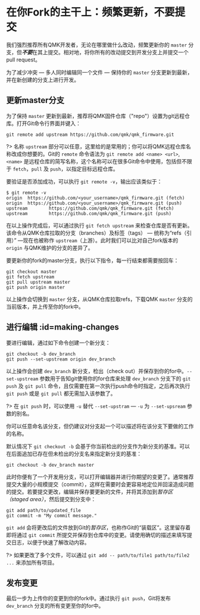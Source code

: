 # 在你Fork的主干上：频繁更新，不要提交

<!---
  original document: 0.14.23:docs/newbs_git_using_your_master_branch.md
  git diff 0.14.23 HEAD -- docs/newbs_git_using_your_master_branch.md | cat
-->

我们强烈推荐所有QMK开发者，无论在哪里做什么改动，频繁更新你的 `master` 分支，但***不要***在其上提交。相对地，将你所有的改动提交到开发分支上并提交一个pull request。

为了减少冲突 &mdash; 多人同时编辑同一个文件 &mdash; 保持你的 `master` 分支更新到最新，并在新创建的分支上进行开发。

## 更新master分支

为了保持 `master` 更新到最新，推荐将QMK固件仓库（"repo"）设置为git远程仓库。打开Git命令行界面并键入：

```
git remote add upstream https://github.com/qmk/qmk_firmware.git
```

?> 名称 `upstream` 部分可以任意，这里给的是常用的；你可以将QMK远程仓库名称改成你想要的。Git的 `remote` 命令语法为 `git remote add <name> <url>`, `<name>` 是远程仓库的简写名称，这个名称可以在很多Git命令中使用，包括但不限于 `fetch`，`pull` 及 `push`，以指定目标远程仓库。

要验证是否添加成功，可以执行 `git remote -v`，输出应该类似于：

```
$ git remote -v
origin  https://github.com/<your_username>/qmk_firmware.git (fetch)
origin  https://github.com/<your_username>/qmk_firmware.git (push)
upstream        https://github.com/qmk/qmk_firmware.git (fetch)
upstream        https://github.com/qmk/qmk_firmware.git (push)
```

在以上操作完成后，可以通过执行 `git fetch upstream` 来检查仓库是否有更新。该命令从QMK仓库拉取的分支（branches）及标签（tags） &mdash; 统称为“refs（引用）” &mdash;现在也被称作 `upstream`（上游）。此时我们可以比对自己fork版本的 `origin` 与QMK维护的分支的差异了。

要更新你的fork的master分支，执行以下指令，每一行结束都需要按回车：

```
git checkout master
git fetch upstream
git pull upstream master
git push origin master
```

以上操作会切换到 `master` 分支，从QMK仓库拉取refs，下载QMK `master` 分支的当前版本，并上传至你的fork中。

## 进行编辑 :id=making-changes

要进行编辑，通过如下命令创建一个新分支：

```
git checkout -b dev_branch
git push --set-upstream origin dev_branch
```

以上操作会创建 `dev_branch` 新分支，检出（check out）并保存到你的for中。`--set-upstream` 参数用于告知git使用你的for仓库来处理 `dev_branch` 分支下的 `git push` 及 `git pull` 命令，且仅需要在第一次执行push命令时指定，之后再次执行 `git push` 或是 `git pull` 都无需加入该参数了。

?> 在 `git push` 时，可以使用 `-u` 替代 `--set-upstram` &mdash; `-u` 为 `--set-upsream` 参数的别名。

你可以任意命名该分支，但仍建议对分支起一个可以描述将在该分支下要做的工作的名称。

默认情况下 `git checkout -b` 会基于你当前检出的分支作为新分支的基准。可以在后面追加已存在但未检出的分支名来指定新分支的基准：

```
git checkout -b dev_branch master
```

此时你便有了一个开发用分支，可以打开编辑器并进行你期望的变更了。通常推荐提交大量的小规模提交（commit），这样在需要时会更容易地定位并回滚造成问题的提交。若要提交更改，编辑并保存要更新的文件，并将其添加到*暂存区（staged area）*，然后提交到分支中：

```
git add path/to/updated_file
git commit -m "My commit message."
```

`git add` 会将更改后的文件放到Git的*暂存区*，也称作Git的“装载区”。这里留存着即将通过 `git commit` 所提交并保存到仓库中的变更。请使用确切的描述来填写提交日志，以便于快速了解改动内容。

?> 如果更改了多个文件，可以通过 `git add -- path/to/file1 path/to/file2 ...` 来添加所有项目。

## 发布变更

最后一步为上传你的变更到你的fork中。通过执行 `git push`，Git将发布 `dev_branch` 分支的所有变更至你的for中。
